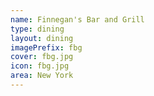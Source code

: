 ```yaml
---
name: Finnegan's Bar and Grill
type: dining
layout: dining 
imagePrefix: fbg
cover: fbg.jpg
icon: fbg.jpg
area: New York
---
```

